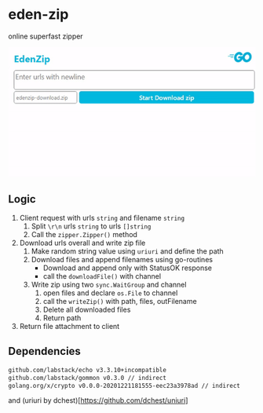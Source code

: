 # eden-zip
 online superfast zipper

![eden-zip](.github/eden-zip.gif)

## Logic

1. Client request with urls `string` and filename `string`
   1. Split `\r\n` urls `string` to urls `[]string`
   2. Call the `zipper.Zipper()` method
2. Download urls overall and write zip file
   1. Make random string value using `uriuri` and define the path
   2. Download files and append filenames using go-routines
      - Download and append only with StatusOK response
      - call the `downloadFile()` with channel
   3. Write zip using two `sync.WaitGroup` and channel
      1. open files and declare `os.File` to channel
      2. call the `writeZip()` with path, files, outFilename
      3. Delete all downloaded files
      4. Return path
3. Return file attachment to client

## Dependencies

```
github.com/labstack/echo v3.3.10+incompatible
github.com/labstack/gommon v0.3.0 // indirect
golang.org/x/crypto v0.0.0-20201221181555-eec23a3978ad // indirect
```

and (uriuri by dchest)[https://github.com/dchest/uniuri]